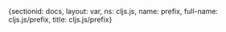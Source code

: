 {sectionid: docs, layout: var, ns: cljs.js, name: prefix, full-name: cljs.js/prefix,
  title: cljs.js/prefix}
